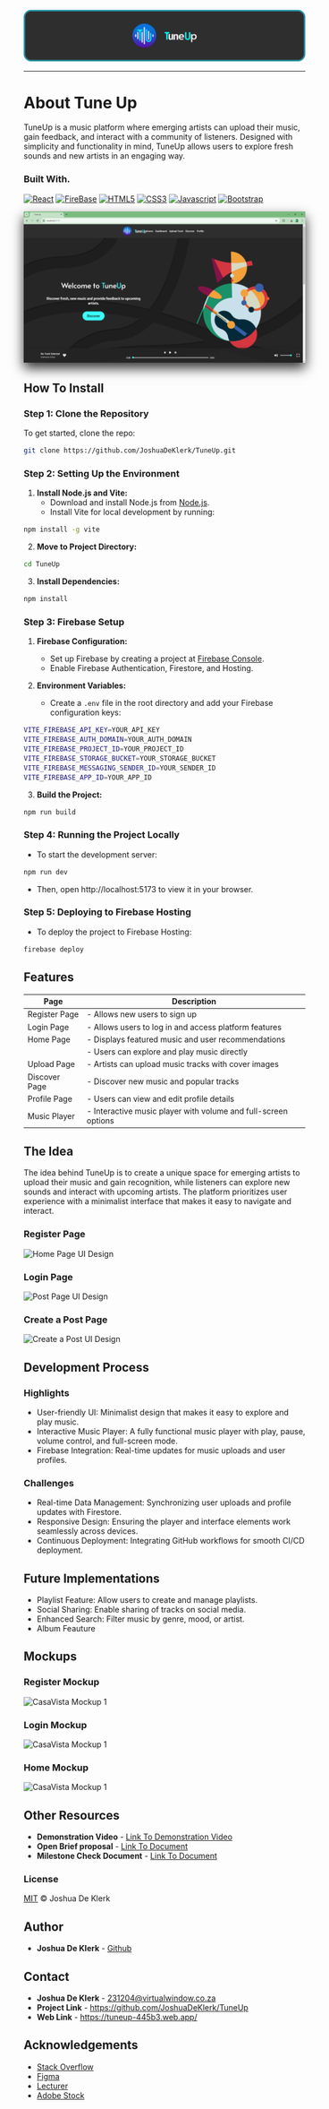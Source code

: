 ![TuneUp Header Image](./tune-up/assets/TuneUpHeader.png)

- - - -

# About Tune Up

TuneUp is a music platform where emerging artists can upload their music, gain feedback, and interact with a community of listeners. Designed with simplicity and functionality in mind, TuneUp allows users to explore fresh sounds and new artists in an engaging way.

### Built With.
[![React](https://img.shields.io/badge/React-001440?style=for-the-badge&logo=react&logoColor=#61DAFB)](https://www.php.net/docs.php)
[![FireBase](https://img.shields.io/badge/firebase-DD2C00?style=for-the-badge&logo=firebase&logoColor=#DD2C00)](https://www.php.net/docs.php)
[![HTML5](https://img.shields.io/badge/HTML-e34c26?style=for-the-badge&logo=html5&logoColor=white)](https://html.spec.whatwg.org/multipage/)
[![CSS3](https://img.shields.io/badge/CSS-563d7c?style=for-the-badge&logo=css3&logoColor=white)](https://developer.mozilla.org/en-US/docs/Web/CSS)
[![Javascript](https://img.shields.io/badge/Javascript-323330?style=for-the-badge&logo=javascript&logoColor=F7DF1E)](https://www.javascript.com/)
[![Bootstrap](https://img.shields.io/badge/Bootstrap-563D7C?style=for-the-badge&logo=bootstrap&logoColor=white)](https://getbootstrap.com/)

<img src="./tune-up/assets/Home.png" alt="CasaVista Home Image" style="box-shadow: 0px 10px 20px rgba(0, 0, 0, 0.8);">

## How To Install

### Step 1: Clone the Repository

To get started, clone the repo:
```bash
git clone https://github.com/JoshuaDeKlerk/TuneUp.git
```

### Step 2: Setting Up the Environment

1. **Install Node.js and Vite:**
   - Download and install Node.js from [Node.js](https://nodejs.org/en).
   - Install Vite for local development by running:
```bash
npm install -g vite
```

2. **Move to Project Directory:**
```bash
cd TuneUp
```

3. **Install Dependencies:**
```bash
npm install
```
### Step 3: Firebase Setup

1. **Firebase Configuration:**
   - Set up Firebase by creating a project at [Firebase Console](https://console.firebase.google.com/u/0/).
   - Enable Firebase Authentication, Firestore, and Hosting.

2. **Environment Variables:**
    -   Create a `.env` file in the root directory and add your Firebase configuration keys:
```bash
VITE_FIREBASE_API_KEY=YOUR_API_KEY
VITE_FIREBASE_AUTH_DOMAIN=YOUR_AUTH_DOMAIN
VITE_FIREBASE_PROJECT_ID=YOUR_PROJECT_ID
VITE_FIREBASE_STORAGE_BUCKET=YOUR_STORAGE_BUCKET
VITE_FIREBASE_MESSAGING_SENDER_ID=YOUR_SENDER_ID
VITE_FIREBASE_APP_ID=YOUR_APP_ID
```

3. **Build the Project:**
```bash
npm run build
```

### Step 4: Running the Project Locally
- To start the development server:
```bash
npm run dev
```

- Then, open http://localhost:5173 to view it in your browser.

### Step 5: Deploying to Firebase Hosting
- To deploy the project to Firebase Hosting:
```bash
firebase deploy
```

## Features

| Page                  | Description                                        |
| --------------------- | -------------------------------------------------- |
| Register Page           | 	- Allows new users to sign up        
| Login Page           | - Allows users to log in and access platform features        |
| Home Page             | 	- Displays featured music and user recommendations      |
|                       | - Users can explore and play music directly|                       | - Can access the settings page and logout |
| Upload Page       | - Artists can upload music tracks with cover images |
| Discover Page      | - Discover new music and popular tracks              |
| Profile Page     | - Users can view and edit profile details         |
| Music Player  | -  Interactive music player with volume and full-screen options       |

## The Idea

The idea behind TuneUp is to create a unique space for emerging artists to upload their music and gain recognition, while listeners can explore new sounds and interact with upcoming artists. The platform prioritizes user experience with a minimalist interface that makes it easy to navigate and interact.

### Register Page
![Home Page UI Design](./Assets/ReadMe/UI/SignUp.png)

### Login Page
![Post Page UI Design](./Assets/ReadMe/UI/Login.png)

### Create a Post Page
![Create a Post UI Design](./Assets/ReadMe/UI/Home.png)


## Development Process

### Highlights
* User-friendly UI: Minimalist design that makes it easy to explore and play music.
* Interactive Music Player: A fully functional music player with play, pause, volume control, and full-screen mode.
* Firebase Integration: Real-time updates for music uploads and user profiles.

### Challenges
* Real-time Data Management: Synchronizing user uploads and profile updates with Firestore.
* Responsive Design: Ensuring the player and interface elements work seamlessly across devices.
* Continuous Deployment: Integrating GitHub workflows for smooth CI/CD deployment.

## Future Implementations

* Playlist Feature: Allow users to create and manage playlists.
* Social Sharing: Enable sharing of tracks on social media.
* Enhanced Search: Filter music by genre, mood, or artist.
* Album Feauture

## Mockups

### Register Mockup
![CasaVista Mockup 1](./Assets/ReadMe/MockUps/SignUp.png)

### Login Mockup
![CasaVista Mockup 1](./Assets/ReadMe/MockUps/login.png)

### Home Mockup
![CasaVista Mockup 1](./Assets/ReadMe/MockUps/Home.png)

## Other Resources
- **Demonstration Video** - [Link To Demonstration Video](https://drive.google.com/drive/folders/1m_tC4c0sFXg-lnwuAZ45O8F0-i4G70YS?usp=drive_link)
- **Open Brief proposal** - [Link To Document](https://docs.google.com/document/d/1Z9u30rvw_OsQqcAf7lOFD0SmyR_O8vRFqhsPCvQg1Fc/edit?usp=sharing)
- **Milestone Check Document** - [Link To Document](https://docs.google.com/document/d/1CQG45TnFPoYjGDCC_h9VJs02m_N43LY3K8i97HZn4Qk/edit?usp=sharing)


### License
[MIT](LICENSE) © Joshua De Klerk

## Author

- **Joshua De Klerk** - [Github](https://github.com/JoshuaDeKlerk)

## Contact

- **Joshua De Klerk** - [231204@virtualwindow.co.za](mailto:231204@virtualwindow.co.za)
- **Project Link** - https://github.com/JoshuaDeKlerk/TuneUp 
- **Web Link** - https://tuneup-445b3.web.app/

## Acknowledgements

- [Stack Overflow](https://stackoverflow.com/)
- [Figma](https://www.figma.com/)
- [Lecturer](https://github.com/TsungaiKats)
- [Adobe Stock](https://stock.adobe.com/za/)
